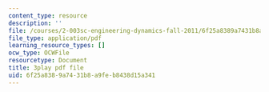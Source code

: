 ```yaml
---
content_type: resource
description: ''
file: /courses/2-003sc-engineering-dynamics-fall-2011/6f25a8389a7431b8a9feb8438d15a341_cd8lDtAtJbE.pdf
file_type: application/pdf
learning_resource_types: []
ocw_type: OCWFile
resourcetype: Document
title: 3play pdf file
uid: 6f25a838-9a74-31b8-a9fe-b8438d15a341
---
```

